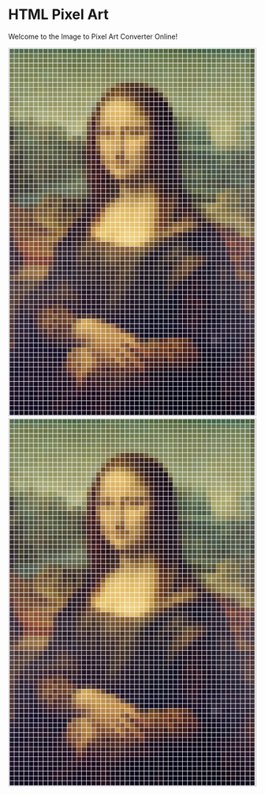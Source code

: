 # HTML Pixel Art
Welcome to the Image to Pixel Art Converter Online!

![alt text](https://github.com/siril-teja/Picxel/blob/main/example.png?raw=true)
[![Monalisa](https://github.com/siril-teja/Picxel/blob/main/example.png?raw=true 'Monalisa')](https://siril.me/pixcel)
